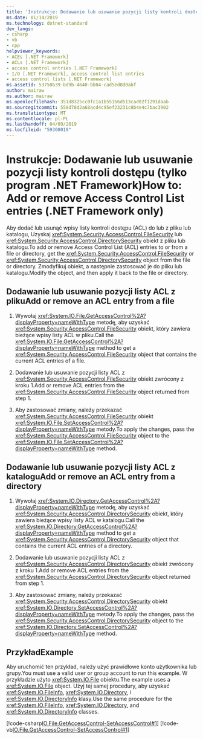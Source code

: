 ```yaml
---
title: 'Instrukcje: Dodawanie lub usuwanie pozycji listy kontroli dostępu (tylko program .NET Framework)'
ms.date: 01/14/2019
ms.technology: dotnet-standard
dev_langs:
- csharp
- vb
- cpp
helpviewer_keywords:
- ACEs [.NET Framework]
- ACLs [.NET Framework]
- access control entries [.NET Framework]
- I/O [.NET Framework], access control list entries
- access control lists [.NET Framework]
ms.assetid: 53758b39-bd9b-4640-bb04-cad5ed8d0abf
author: mairaw
ms.author: mairaw
ms.openlocfilehash: 351d8325cc0fc1a1b551b6d513cad02f1291daab
ms.sourcegitcommit: 558d78d2a68acd4c95ef23231c8b4e4c7bac3902
ms.translationtype: MT
ms.contentlocale: pl-PL
ms.lasthandoff: 04/09/2019
ms.locfileid: "59308019"
---
```

# <a name="how-to-add-or-remove-access-control-list-entries-net-framework-only"></a><span data-ttu-id="ad32b-102">Instrukcje: Dodawanie lub usuwanie pozycji listy kontroli dostępu (tylko program .NET Framework)</span><span class="sxs-lookup"><span data-stu-id="ad32b-102">How to: Add or remove Access Control List entries (.NET Framework only)</span></span>
<span data-ttu-id="ad32b-103">Aby dodać lub usunąć wpisy listy kontroli dostępu (ACL) do lub z pliku lub katalogu, Uzyskaj <xref:System.Security.AccessControl.FileSecurity> lub <xref:System.Security.AccessControl.DirectorySecurity> obiekt z pliku lub katalogu.</span><span class="sxs-lookup"><span data-stu-id="ad32b-103">To add or remove Access Control List (ACL) entries to or from a file or directory, get the <xref:System.Security.AccessControl.FileSecurity> or <xref:System.Security.AccessControl.DirectorySecurity> object from the file or directory.</span></span> <span data-ttu-id="ad32b-104">Zmodyfikuj obiekt, a następnie zastosować je do pliku lub katalogu.</span><span class="sxs-lookup"><span data-stu-id="ad32b-104">Modify the object, and then apply it back to the file or directory.</span></span>  
  
## <a name="add-or-remove-an-acl-entry-from-a-file"></a><span data-ttu-id="ad32b-105">Dodawanie lub usuwanie pozycji listy ACL z pliku</span><span class="sxs-lookup"><span data-stu-id="ad32b-105">Add or remove an ACL entry from a file</span></span>  
  
1. <span data-ttu-id="ad32b-106">Wywołaj <xref:System.IO.File.GetAccessControl%2A?displayProperty=nameWithType> metodę, aby uzyskać <xref:System.Security.AccessControl.FileSecurity> obiekt, który zawiera bieżące wpisy listy ACL w pliku.</span><span class="sxs-lookup"><span data-stu-id="ad32b-106">Call the <xref:System.IO.File.GetAccessControl%2A?displayProperty=nameWithType> method to get a <xref:System.Security.AccessControl.FileSecurity> object that contains the current ACL entries of a file.</span></span>  
  
2. <span data-ttu-id="ad32b-107">Dodawanie lub usuwanie pozycji listy ACL z <xref:System.Security.AccessControl.FileSecurity> obiekt zwrócony z kroku 1.</span><span class="sxs-lookup"><span data-stu-id="ad32b-107">Add or remove ACL entries from the <xref:System.Security.AccessControl.FileSecurity> object returned from step 1.</span></span>  
  
3. <span data-ttu-id="ad32b-108">Aby zastosować zmiany, należy przekazać <xref:System.Security.AccessControl.FileSecurity> obiekt <xref:System.IO.File.SetAccessControl%2A?displayProperty=nameWithType> metody.</span><span class="sxs-lookup"><span data-stu-id="ad32b-108">To apply the changes, pass the <xref:System.Security.AccessControl.FileSecurity> object to the <xref:System.IO.File.SetAccessControl%2A?displayProperty=nameWithType> method.</span></span>  
  
## <a name="add-or-remove-an-acl-entry-from-a-directory"></a><span data-ttu-id="ad32b-109">Dodawanie lub usuwanie pozycji listy ACL z katalogu</span><span class="sxs-lookup"><span data-stu-id="ad32b-109">Add or remove an ACL entry from a directory</span></span>  
  
1. <span data-ttu-id="ad32b-110">Wywołaj <xref:System.IO.Directory.GetAccessControl%2A?displayProperty=nameWithType> metodę, aby uzyskać <xref:System.Security.AccessControl.DirectorySecurity> obiekt, który zawiera bieżące wpisy listy ACL w katalogu.</span><span class="sxs-lookup"><span data-stu-id="ad32b-110">Call the <xref:System.IO.Directory.GetAccessControl%2A?displayProperty=nameWithType> method to get a <xref:System.Security.AccessControl.DirectorySecurity> object that contains the current ACL entries of a directory.</span></span>  
  
2. <span data-ttu-id="ad32b-111">Dodawanie lub usuwanie pozycji listy ACL z <xref:System.Security.AccessControl.DirectorySecurity> obiekt zwrócony z kroku 1.</span><span class="sxs-lookup"><span data-stu-id="ad32b-111">Add or remove ACL entries from the <xref:System.Security.AccessControl.DirectorySecurity> object returned from step 1.</span></span>  
  
3. <span data-ttu-id="ad32b-112">Aby zastosować zmiany, należy przekazać <xref:System.Security.AccessControl.DirectorySecurity> obiekt <xref:System.IO.Directory.SetAccessControl%2A?displayProperty=nameWithType> metody.</span><span class="sxs-lookup"><span data-stu-id="ad32b-112">To apply the changes, pass the <xref:System.Security.AccessControl.DirectorySecurity> object to the <xref:System.IO.Directory.SetAccessControl%2A?displayProperty=nameWithType> method.</span></span>  
  
## <a name="example"></a><span data-ttu-id="ad32b-113">Przykład</span><span class="sxs-lookup"><span data-stu-id="ad32b-113">Example</span></span>  
 <span data-ttu-id="ad32b-114">Aby uruchomić ten przykład, należy użyć prawidłowe konto użytkownika lub grupy.</span><span class="sxs-lookup"><span data-stu-id="ad32b-114">You must use a valid user or group account to run this example.</span></span> <span data-ttu-id="ad32b-115">W przykładzie użyto <xref:System.IO.File> obiektu.</span><span class="sxs-lookup"><span data-stu-id="ad32b-115">The example uses a <xref:System.IO.File> object.</span></span> <span data-ttu-id="ad32b-116">Użyj tej samej procedury, aby uzyskać <xref:System.IO.FileInfo>, <xref:System.IO.Directory>, i <xref:System.IO.DirectoryInfo> klasy.</span><span class="sxs-lookup"><span data-stu-id="ad32b-116">Use the same procedure for the <xref:System.IO.FileInfo>, <xref:System.IO.Directory>, and <xref:System.IO.DirectoryInfo> classes.</span></span>

 [!code-csharp[IO.File.GetAccessControl-SetAccessControl#1](../../../samples/snippets/csharp/VS_Snippets_CLR/IO.File.GetAccessControl-SetAccessControl/CS/sample.cs#1)]
 [!code-vb[IO.File.GetAccessControl-SetAccessControl#1](../../../samples/snippets/visualbasic/VS_Snippets_CLR/IO.File.GetAccessControl-SetAccessControl/VB/sample.vb#1)]  
